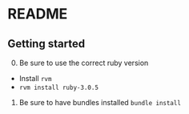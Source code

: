 # README

## Getting started

0. Be sure to use the correct ruby version
  - Install `rvm`
  - `rvm install ruby-3.0.5`
1. Be sure to have bundles installed
  `bundle install`
